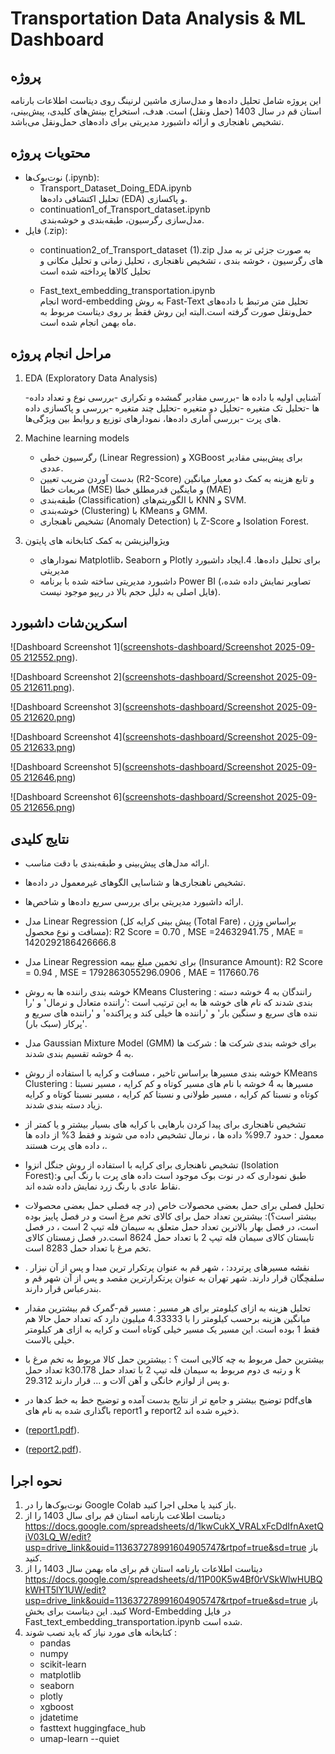 # Transportation Data Analysis & ML Dashboard

## پروژه
این پروژه شامل تحلیل داده‌ها و مدل‌سازی ماشین لرنینگ روی دیتاست اطلاعات بارنامه استان قم در سال 1403 (حمل ونقل) است. هدف، استخراج بینش‌های کلیدی، پیش‌بینی، تشخیص ناهنجاری و ارائه داشبورد مدیریتی برای داده‌های حمل‌ونقل می‌باشد.

## محتویات پروژه
- نوت‌بوک‌ها (.ipynb):
  - Transport_Dataset_Doing_EDA.ipynb  
    تحلیل اکتشافی داده‌ها (EDA) و پاکسازی.
  - continuation1_of_Transport_dataset.ipynb  
    مدل‌سازی رگرسیون، طبقه‌بندی و خوشه‌بندی.
- فایل (.zip):  
  - continuation2_of_Transport_dataset (1).zip
    به صورت جزئی تر به مدل های رگرسیون ، خوشه بندی ، تشخیص ناهنجاری ، تحلیل زمانی و تحلیل مکانی و تحلیل کالاها پرداخته شده است

  - Fast_text_embedding_transportation.ipynb  
    انجام word-embedding به روش Fast-Text تحلیل متن مرتبط با داده‌های حمل‌ونقل صورت گرفته است.البته این روش فقط بر روی دیتاست مربوط به ماه بهمن انجام شده است.
## مراحل انجام پروژه
1. EDA (Exploratory Data Analysis)
   
   -آشنایی اولیه با داده ها
   -بررسی مقادیر گمشده و تکراری
   -بررسی نوع و تعداد داده ها
   -تحلیل تک متغیره
   -تحلیل دو متغیره
   -تحلیل چند متغیره
   -بررسی و پاکسازی داده های پرت
   -بررسی آماری داده‌ها، نمودارهای توزیع و روابط بین ویژگی‌ها.  

3. Machine learning models
   - رگرسیون خطی (Linear Regression) و XGBoost برای پیش‌بینی مقادیر عددی.
   - بدست آوردن ضریب تعیین (R2-Score) و تابع هزینه به کمک دو معیار میانگین مربعات خطا (MSE) و ماینگین قدرمطلق خطا (MAE)
   - طبقه‌بندی (Classification) با الگوریتم‌های KNN و SVM.
   - خوشه‌بندی (Clustering) با KMeans و GMM.
   - تشخیص ناهنجاری (Anomaly Detection) با Z-Score و Isolation Forest.

4. ویژوالیزیشن به کمک کتابخانه های پایتون 
   - نمودارهای Matplotlib، Seaborn و Plotly برای تحلیل داده‌ها.
4.ایجاد داشبورد مدیریتی 
   - داشبورد مدیریتی ساخته شده با برنامه Power BI (تصاویر نمایش داده شده، فایل اصلی به دلیل حجم بالا در ریپو موجود نیست).  

## اسکرین‌شات داشبورد
![Dashboard Screenshot 1]([screenshots-dashboard/Screenshot 2025-09-05 212552.png](https://github.com/zeinab82jafarzadeh82-star/transport-data-analysis-ml-dashboard/blob/93e610a5b0217afa7b17f00e114227d3d76c3808/screenshots-dashboard/Screenshot%202025-09-05%20212552.png)).

![Dashboard Screenshot 2]([screenshots-dashboard/Screenshot 2025-09-05 212611.png](https://github.com/zeinab82jafarzadeh82-star/transport-data-analysis-ml-dashboard/blob/42ed9dd3935af8943420f7ba9a5626e2c746b9a8/screenshots-dashboard/Screenshot%202025-09-05%20212611.png)).

![Dashboard Screenshot 3]([screenshots-dashboard/Screenshot 2025-09-05 212620.png](https://github.com/zeinab82jafarzadeh82-star/transport-data-analysis-ml-dashboard/blob/31ac5c85acad91c64e2386181534b50d9996db9c/screenshots-dashboard/Screenshot%202025-09-05%20212620.png))

![Dashboard Screenshot 4]([screenshots-dashboard/Screenshot 2025-09-05 212633.png](https://github.com/zeinab82jafarzadeh82-star/transport-data-analysis-ml-dashboard/blob/1d920e637bd795e0d76dfff26774ab049489e799/screenshots-dashboard/Screenshot%202025-09-05%20212633.png))

![Dashboard Screenshot 5]([screenshots-dashboard/Screenshot 2025-09-05 212646.png](https://github.com/zeinab82jafarzadeh82-star/transport-data-analysis-ml-dashboard/blob/b42353eb532cbf934a45511babfd4bdbb5d402bc/screenshots-dashboard/Screenshot%202025-09-05%20212646.png))

![Dashboard Screenshot 6]([screenshots-dashboard/Screenshot 2025-09-05 212656.png](https://github.com/zeinab82jafarzadeh82-star/transport-data-analysis-ml-dashboard/blob/cda047ba824638912b48543afdf005c7f05d9035/screenshots-dashboard/Screenshot%202025-09-05%20212656.png))


## نتایج کلیدی
- ارائه مدل‌های پیش‌بینی و طبقه‌بندی با دقت مناسب.
- تشخیص ناهنجاری‌ها و شناسایی الگوهای غیرمعمول در داده‌ها.
- ارائه داشبورد مدیریتی برای بررسی سریع داده‌ها و شاخص‌ها.
- مدل Linear Regression (پیش بینی کرایه کل (Total Fare) براساس وزن ، مسافت و نوع محصول): R2 Score = 0.70 , MSE =24632941.75 , MAE  = 1420292186426666.8
- مدل Linear Regression برای تخمین مبلغ بیمه (Insurance Amount): R2 Score = 0.94 , MSE = 1792863055296.0906 , MAE = 117660.76
- خوشه بندی راننده ها به روش KMeans Clustering : رانندگان به 4 خوشه دسته بندی شدند که نام های خوشه ها به این ترتیب است :'راننده متعادل و نرمال' و 'را ننده های سریع و سنگین بار' و 'راننده ها خیلی کند و پراکنده' و 'راننده های سریع و پرکار (سبک بار)'.
- مدل Gaussian Mixture Model (GMM) برای خوشه بندی شرکت ها : شرکت ها به 4 خوشه تقسیم بندی شدند.
- خوشه بندی مسیرها براساس تاخیر ، مسافت و کرایه با استفاده از روش KMeans Clustering : مسیرها به 4 خوشه با نام های مسیر کوتاه و کم کرایه ، مسیر نسبتا کوتاه و نسبتا کم کرایه ، مسیر طولانی و نسبتا کم کرایه ، مسیر نسبتا کوتاه و کرایه زیاد دسته بندی شدند.
- تشخیص ناهنجاری برای پیدا کردن بارهایی با کرایه های بسیار بیشتر و یا کمتر از معمول : حدود 99.7% داده ها ، نرمال تشخیص داده می شوند و فقط 3% از داده ها ، داده های پرت هستند.
- تشخیص ناهنجاری برای کرایه با استفاده از روش جنگل انزوا (Isolation Forest):طبق نموداری که در نوت بوک موجود است داده های پرت با رنگ آبی و نقاط عادی با رنگ زرد نمایش داده شده اند.
- تحلیل فصلی برای حمل بعضی محصولات خاص (در چه فصلی حمل بعضی محصولات بیشتر است؟): بیشترین تعداد حمل برای کالای تخم مرغ است و در فصل پاییز بوده است، در فصل بهار بالاترین تعداد حمل متعلق به سیمان فله تیپ 2 است ، در فصل تابستان کالای سیمان فله تیپ 2 با تعداد حمل 8624 است.در فصل زمستان کالای تخم مرغ با تعداد حمل 8283 است.
- نقشه مسیرهای پرتردد: ، شهر قم به عنوان پرتکرار ترین مبدا و پس از آن نیزار . سلفچگان قرار دارند. شهر تهران به عنوان پرتکرارترین مقصد و پس از آن شهر قم و بندرعباس قرار دارند.
- تحلیل هزینه به ازای کیلومتر برای هر مسیر : مسیر قم-گمرک قم بیشترین مقدار میانگین هزینه برحسب کیلومتر را با 4.33333 میلیون دارد که تعداد حمل حالا هم فقط 1 بوده است. این مسیر یک مسیر خیلی کوتاه است و کرایه به ازای هر کیلومتر خیلی بالاست.
- بیشترین حمل مربوط به چه کالایی است ؟ :  بیشترین حمل کالا مربوط به تخم مرغ با تعداد حمل k30.178 و رتبه ی دوم مربوط به سیمان فله تیپ 2 با تعداد حمل k 29.312 و پس از لوازم خانگی و آهن آلات و ... قرار دارند.
- توضیح بیشتر و جامع تر از نتایج بدست آمده و توضیح خط به خط کدها در pdfهای باگذاری شده به نام های report1 و report2 ذخیره شده اند.
- ([report1.pdf](https://github.com/zeinab82jafarzadeh82-star/transport-data-analysis-ml-dashboard/blob/f982ee8ecca65d94195dbffc38fe11da06e965fb/report1.pdf)).

- ([report2.pdf](https://github.com/zeinab82jafarzadeh82-star/transport-data-analysis-ml-dashboard/blob/8892b87d6697cb9d29c88f37a2c19d8071494584/report2.pdf)).

## نحوه اجرا
1. نوت‌بوک‌ها را در Google Colab باز کنید یا محلی اجرا کنید.
2. دیتاست اطلاعت بارنامه استان قم برای سال 1403 را از https://docs.google.com/spreadsheets/d/1kwCukX_VRALxFcDdIfnAxetQiV03LQ_W/edit?usp=drive_link&ouid=113637278991604905747&rtpof=true&sd=true باز کنید.
3.  دیتاست اطلاعات بارنامه استان قم برای ماه بهمن سال 1403 را از https://docs.google.com/spreadsheets/d/11P00K5w4Bf0rVSkWlwHUBQkWHT5lY1UW/edit?usp=drive_link&ouid=113637278991604905747&rtpof=true&sd=true باز کنید. این دیتاست برای بخش Word-Embedding در فایل Fast_text_embedding_transportation.ipynb شده است.
4. کتابخانه های مورد نیاز که باید نصب شوند :
   -  pandas
   -  numpy
   -  scikit-learn
   -  matplotlib
   -  seaborn
   -  plotly
   -  xgboost
   -  jdatetime
   -  fasttext huggingface_hub
   -  umap-learn --quiet
